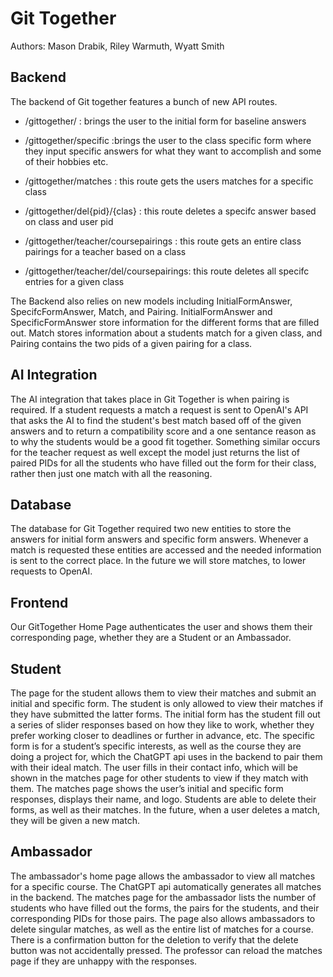 # Git Together

Authors: Mason Drabik, Riley Warmuth, Wyatt Smith

## Backend

The backend of Git together features a bunch of new API routes.

- /gittogether/ : brings the user to the initial form for baseline answers
- /gittogether/specific :brings the user to the class specific form where they input specific answers for what they want to accomplish and some of their hobbies etc.

- /gittogether/matches : this route gets the users matches for a specific class
- /gittogether/del{pid}/{clas} : this route deletes a specifc answer based on class and user pid
- /gittogether/teacher/coursepairings : this route gets an entire class pairings for a teacher based on a class
- /gittogether/teacher/del/coursepairings: this route deletes all specifc entries for a given class

The Backend also relies on new models including InitialFormAnswer, SpecifcFormAnswer, Match, and Pairing. InitialFormAnswer and SpecificFormAnswer store information for the different forms that are filled out. Match stores information about a students match for a given class, and Pairing contains the two pids of a given pairing for a class.

## AI Integration

The AI integration that takes place in Git Together is when pairing is required. If a student requests a match a request is sent to OpenAI's API that asks the AI to find the student's best match based off of the given answers and to return a compatibility score and a one sentance reason as to why the students would be a good fit together. Something similar occurs for the teacher request as well except the model just returns the list of paired PIDs for all the students who have filled out the form for their class, rather then just one match with all the reasoning.

## Database

The database for Git Together required two new entities to store the answers for initial form answers and specific form answers. Whenever a match is requested these entities are accessed and the needed information is sent to the correct place. In the future we will store matches, to lower requests to OpenAI.

## Frontend

Our GitTogether Home Page authenticates the user and shows them their corresponding page, whether they are a Student or an Ambassador.

## Student

The page for the student allows them to view their matches and submit an initial and specific form. The student is only allowed to view their matches if they have submitted the latter forms. The initial form has the student fill out a series of slider responses based on how they like to work, whether they prefer working closer to deadlines or further in advance, etc. The specific form is for a student’s specific interests, as well as the course they are doing a project for, which the ChatGPT api uses in the backend to pair them with their ideal match. The user fills in their contact info, which will be shown in the matches page for other students to view if they match with them. The matches page shows the user’s initial and specific form responses, displays their name, and logo. Students are able to delete their forms, as well as their matches. In the future, when a user deletes a match, they will be given a new match.

## Ambassador

The ambassador's home page allows the ambassador to view all matches for a specific course. The ChatGPT api automatically generates all matches in the backend. The matches page for the ambassador lists the number of students who have filled out the forms, the pairs for the students, and their corresponding PIDs for those pairs. The page also allows ambassadors to delete singular matches, as well as the entire list of matches for a course. There is a confirmation button for the deletion to verify that the delete button was not accidentally pressed. The professor can reload the matches page if they are unhappy with the responses.
